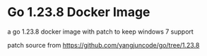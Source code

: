 # Go 1.23.8 Docker Image

a go 1.23.8 docker image with patch to keep windows 7 support

patch source from <https://github.com/yangjuncode/go/tree/1.23.8>
